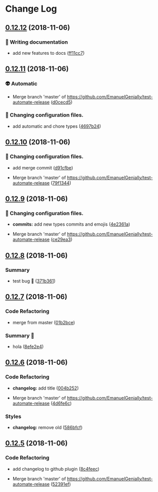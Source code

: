 # Change Log

## [0.12.12](https://github.com/EmanuelGenially/test-automate-release/compare/v0.12.11...v0.12.12) (2018-11-06)


### :memo: Writing documentation

* add new features to docs ([ff11cc7](https://github.com/EmanuelGenially/test-automate-release/commit/ff11cc7))

## [0.12.11](https://github.com/EmanuelGenially/test-automate-release/compare/v0.12.10...v0.12.11) (2018-11-06)


### :alien: Automatic

* Merge branch 'master' of https://github.com/EmanuelGenially/test-automate-release ([d0cecd5](https://github.com/EmanuelGenially/test-automate-release/commit/d0cecd5))


### :wrench: Changing configuration files.

* add automatic and chore types ([4697b24](https://github.com/EmanuelGenially/test-automate-release/commit/4697b24))

## [0.12.10](https://github.com/EmanuelGenially/test-automate-release/compare/v0.12.9...v0.12.10) (2018-11-06)


### :wrench: Changing configuration files.

* add merge commit ([d91cfbe](https://github.com/EmanuelGenially/test-automate-release/commit/d91cfbe))


* Merge branch 'master' of https://github.com/EmanuelGenially/test-automate-release ([79f1344](https://github.com/EmanuelGenially/test-automate-release/commit/79f1344))

## [0.12.9](https://github.com/EmanuelGenially/test-automate-release/compare/v0.12.8...v0.12.9) (2018-11-06)


### :wrench: Changing configuration files.

* **commits:** add new types commits and emojis ([4e2361a](https://github.com/EmanuelGenially/test-automate-release/commit/4e2361a))


* Merge branch 'master' of https://github.com/EmanuelGenially/test-automate-release ([ce29ea3](https://github.com/EmanuelGenially/test-automate-release/commit/ce29ea3))

## [0.12.8](https://github.com/EmanuelGenially/test-automate-release/compare/v0.12.7...v0.12.8) (2018-11-06)


### Summary

* test bug :bug: ([371b361](https://github.com/EmanuelGenially/test-automate-release/commit/371b361))

## [0.12.7](https://github.com/EmanuelGenially/test-automate-release/compare/v0.12.6...v0.12.7) (2018-11-06)


### Code Refactoring

* merge from master ([01b2bce](https://github.com/EmanuelGenially/test-automate-release/commit/01b2bce))


### Summary :bug:

* hola ([8efe2e4](https://github.com/EmanuelGenially/test-automate-release/commit/8efe2e4))

## [0.12.6](https://github.com/EmanuelGenially/test-automate-release/compare/v0.12.5...v0.12.6) (2018-11-06)


### Code Refactoring

* **changelog:** add title ([004b252](https://github.com/EmanuelGenially/test-automate-release/commit/004b252))


* Merge branch 'master' of https://github.com/EmanuelGenially/test-automate-release ([4d6fe6c](https://github.com/EmanuelGenially/test-automate-release/commit/4d6fe6c))


### Styles

* **changelog:** remove old ([586bfcf](https://github.com/EmanuelGenially/test-automate-release/commit/586bfcf))

## [0.12.5](https://github.com/EmanuelGenially/test-automate-release/compare/v0.12.4...v0.12.5) (2018-11-06)

### Code Refactoring

- add changelog to github plugin ([8c4feec](https://github.com/EmanuelGenially/test-automate-release/commit/8c4feec))

* Merge branch 'master' of https://github.com/EmanuelGenially/test-automate-release ([52391ef](https://github.com/EmanuelGenially/test-automate-release/commit/52391ef))
